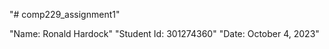 "# comp229_assignment1"

"Name: Ronald Hardock"
"Student Id: 301274360"
"Date: October 4, 2023"        

